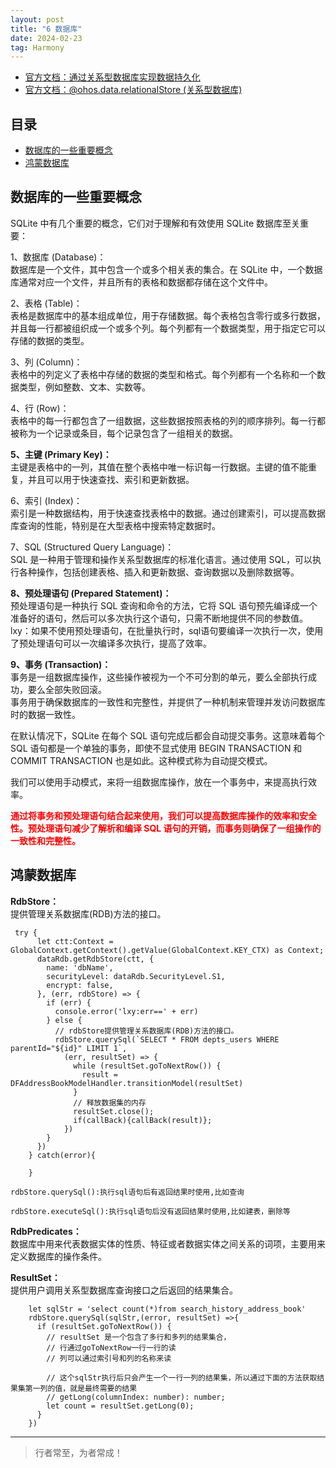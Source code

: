 ```yaml
---
layout: post
title: "6 数据库"
date: 2024-02-23
tag: Harmony
---
```


- [官方文档：通过关系型数据库实现数据持久化](https://developer.huawei.com/consumer/cn/doc/harmonyos-guides/data-persistence-by-rdb-store-0000001820879717)
- [官方文档：@ohos.data.relationalStore (关系型数据库)](https://developer.huawei.com/consumer/cn/doc/harmonyos-references/js-apis-data-relationalstore-0000001813575956)





## 目录
- [数据库的一些重要概念](#content1)   
- [鸿蒙数据库](#content2)   







<!-- ************************************************ -->
## <a id="content1">数据库的一些重要概念</a>

SQLite 中有几个重要的概念，它们对于理解和有效使用 SQLite 数据库至关重要：

1、数据库 (Database)：    
数据库是一个文件，其中包含一个或多个相关表的集合。在 SQLite 中，一个数据库通常对应一个文件，并且所有的表格和数据都存储在这个文件中。   

2、表格 (Table)：   
表格是数据库中的基本组成单位，用于存储数据。每个表格包含零行或多行数据，并且每一行都被组织成一个或多个列。每个列都有一个数据类型，用于指定它可以存储的数据的类型。

3、列 (Column)：      
表格中的列定义了表格中存储的数据的类型和格式。每个列都有一个名称和一个数据类型，例如整数、文本、实数等。

4、行 (Row)：    
表格中的每一行都包含了一组数据，这些数据按照表格的列的顺序排列。每一行都被称为一个记录或条目，每个记录包含了一组相关的数据。

**5、主键 (Primary Key)：**     
主键是表格中的一列，其值在整个表格中唯一标识每一行数据。主键的值不能重复，并且可以用于快速查找、索引和更新数据。  

6、索引 (Index)：   
索引是一种数据结构，用于快速查找表格中的数据。通过创建索引，可以提高数据库查询的性能，特别是在大型表格中搜索特定数据时。

7、SQL (Structured Query Language)：   
SQL 是一种用于管理和操作关系型数据库的标准化语言。通过使用 SQL，可以执行各种操作，包括创建表格、插入和更新数据、查询数据以及删除数据等。

**8、预处理语句 (Prepared Statement)：**    
预处理语句是一种执行 SQL 查询和命令的方法，它将 SQL 语句预先编译成一个准备好的语句，然后可以多次执行这个语句，只需不断地提供不同的参数值。    
lxy：如果不使用预处理语句，在批量执行时，sql语句要编译一次执行一次，使用了预处理语句可以一次编译多次执行，提高了效率。      

**9、事务 (Transaction)：**       
事务是一组数据库操作，这些操作被视为一个不可分割的单元，要么全部执行成功，要么全部失败回滚。    
事务用于确保数据库的一致性和完整性，并提供了一种机制来管理并发访问数据库时的数据一致性。 

在默认情况下，SQLite 在每个 SQL 语句完成后都会自动提交事务。这意味着每个 SQL 语句都是一个单独的事务，即使不显式使用 BEGIN TRANSACTION 和 COMMIT TRANSACTION 也是如此。这种模式称为自动提交模式。

我们可以使用手动模式，来将一组数据库操作，放在一个事务中，来提高执行效率。     


<span style="color:red;font-weight:bold;">通过将事务和预处理语句结合起来使用，我们可以提高数据库操作的效率和安全性。预处理语句减少了解析和编译 SQL 语句的开销，而事务则确保了一组操作的一致性和完整性。</span>



<!-- ************************************************ -->
## <a id="content2">鸿蒙数据库</a>

**RdbStore：**      
提供管理关系数据库(RDB)方法的接口。

```text
 try {
      let ctt:Context = GlobalContext.getContext().getValue(GlobalContext.KEY_CTX) as Context;
      dataRdb.getRdbStore(ctt, {
        name: 'dbName',
        securityLevel: dataRdb.SecurityLevel.S1,
        encrypt: false,
      }, (err, rdbStore) => {
        if (err) {
          console.error('lxy:err==' + err)
        } else {
          // rdbStore提供管理关系数据库(RDB)方法的接口。
          rdbStore.querySql(`SELECT * FROM depts_users WHERE parentId="${id}" LIMIT 1`,
            (err, resultSet) => {
              while (resultSet.goToNextRow()) {
                result = DFAddressBookModelHandler.transitionModel(resultSet)
              }
              // 释放数据集的内存
              resultSet.close();
              if(callBack){callBack(result)};
            })
        }
      })
    } catch(error){
    
    }
```
```text
rdbStore.querySql():执行sql语句后有返回结果时使用,比如查询   

rdbStore.executeSql():执行sql语句后没有返回结果时使用,比如建表，删除等     

```

**RdbPredicates：**          
数据库中用来代表数据实体的性质、特征或者数据实体之间关系的词项，主要用来定义数据库的操作条件。     


**ResultSet：**    
提供用户调用关系型数据库查询接口之后返回的结果集合。       
```text
    let sqlStr = 'select count(*)from search_history_address_book'
    rdbStore.querySql(sqlStr,(error, resultSet) =>{
      if (resultSet.goToNextRow()) {
        // resultSet 是一个包含了多行和多列的结果集合，
        // 行通过goToNextRow一行一行的读
        // 列可以通过索引号和列的名称来读
        
        // 这个sqlStr执行后只会产生一个一行一列的结果集，所以通过下面的方法获取结果集第一列的值，就是最终需要的结果
        // getLong(columnIndex: number): number;
        let count = resultSet.getLong(0);
      }
    })
```






----------
>  行者常至，为者常成！


